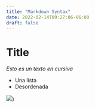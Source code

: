 ```yaml
---
title: "Markdown Syntax"
date: 2022-02-14T09:27:06-06:00
draft: false
---
```


# Title

*Esto es un texto en cursiva*

- Una lista
- Desordenada

![](https://i.ytimg.com/vi/L4pcuOcCo-0/maxresdefault.jpg))